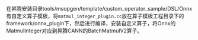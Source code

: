 在昇腾安装目录tools/msopgen/template/custom_operator_sample/DSL/Onnx有自定义算子模板，将`matmul_integer_plugin.cc`放在算子模板工程目录下的framework/onnx_plugin下，然后进行编译，安装自定义算子，将Onnx的MatmulInteger对应到昇腾CANN的BatchMatmulV2算子。